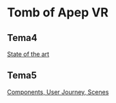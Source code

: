 # Tomb of Apep VR
## Tema4
[State of the art](https://docs.google.com/document/d/18kONSZfNTQY8gtkxljVrcmoAhytRQLdL53w6HNbdUpo/edit)

## Tema5
[Components, User Journey, Scenes](https://docs.google.com/document/d/1jW3FM3L0vyGS5QlupbG2t7BREf1ZqiraO8d8UmlpDy8/edit?usp=sharing)
